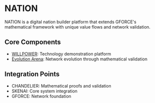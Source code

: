 # NATION

NATION is a digital nation builder platform that extends GFORCE's mathematical framework with unique value flows and network validation.

## Core Components
* [WILLPOWER](WILLPOWER.md): Technology demonstration platform
* [Evolution Arena](Evolution-Arena.md): Network evolution through mathematical validation

## Integration Points
* CHANDELIER: Mathematical proofs and validation
* SKENAI: Core system integration
* GFORCE: Network foundation

